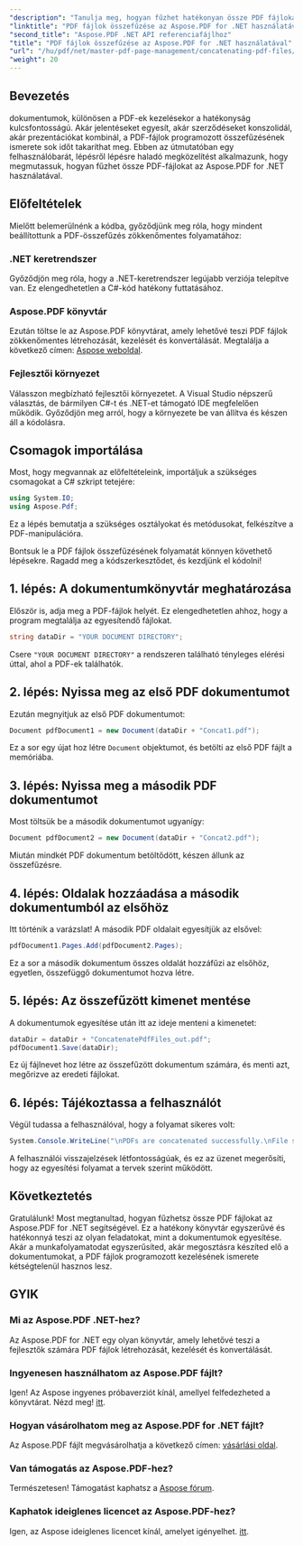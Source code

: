 ```yaml
---
"description": "Tanulja meg, hogyan fűzhet hatékonyan össze PDF fájlokat az Aspose.PDF for .NET segítségével ezzel az átfogó útmutatóval. Kövesse lépésről lépésre szóló utasításainkat a jelentések és szerződések zökkenőmentes egyesítéséhez."
"linktitle": "PDF fájlok összefűzése az Aspose.PDF for .NET használatával"
"second_title": "Aspose.PDF .NET API referenciafájlhoz"
"title": "PDF fájlok összefűzése az Aspose.PDF for .NET használatával"
"url": "/hu/pdf/net/master-pdf-page-management/concatenating-pdf-files/"
"weight": 20
---
```


## Bevezetés

dokumentumok, különösen a PDF-ek kezelésekor a hatékonyság kulcsfontosságú. Akár jelentéseket egyesít, akár szerződéseket konszolidál, akár prezentációkat kombinál, a PDF-fájlok programozott összefűzésének ismerete sok időt takaríthat meg. Ebben az útmutatóban egy felhasználóbarát, lépésről lépésre haladó megközelítést alkalmazunk, hogy megmutassuk, hogyan fűzhet össze PDF-fájlokat az Aspose.PDF for .NET használatával.

## Előfeltételek

Mielőtt belemerülnénk a kódba, győződjünk meg róla, hogy mindent beállítottunk a PDF-összefűzés zökkenőmentes folyamatához:

### .NET keretrendszer

Győződjön meg róla, hogy a .NET-keretrendszer legújabb verziója telepítve van. Ez elengedhetetlen a C#-kód hatékony futtatásához.

### Aspose.PDF könyvtár

Ezután töltse le az Aspose.PDF könyvtárat, amely lehetővé teszi PDF fájlok zökkenőmentes létrehozását, kezelését és konvertálását. Megtalálja a következő címen: [Aspose weboldal](https://releases.aspose.com/pdf/net/).

### Fejlesztői környezet

Válasszon megbízható fejlesztői környezetet. A Visual Studio népszerű választás, de bármilyen C#-t és .NET-et támogató IDE megfelelően működik. Győződjön meg arról, hogy a környezete be van állítva és készen áll a kódolásra.

## Csomagok importálása

Most, hogy megvannak az előfeltételeink, importáljuk a szükséges csomagokat a C# szkript tetejére:

```csharp
using System.IO;
using Aspose.Pdf;
```

Ez a lépés bemutatja a szükséges osztályokat és metódusokat, felkészítve a PDF-manipulációra.

Bontsuk le a PDF fájlok összefűzésének folyamatát könnyen követhető lépésekre. Ragadd meg a kódszerkesztődet, és kezdjünk el kódolni!

## 1. lépés: A dokumentumkönyvtár meghatározása

Először is, adja meg a PDF-fájlok helyét. Ez elengedhetetlen ahhoz, hogy a program megtalálja az egyesítendő fájlokat.

```csharp
string dataDir = "YOUR DOCUMENT DIRECTORY";
```

Csere `"YOUR DOCUMENT DIRECTORY"` a rendszeren található tényleges elérési úttal, ahol a PDF-ek találhatók.

## 2. lépés: Nyissa meg az első PDF dokumentumot

Ezután megnyitjuk az első PDF dokumentumot:

```csharp
Document pdfDocument1 = new Document(dataDir + "Concat1.pdf");
```

Ez a sor egy újat hoz létre `Document` objektumot, és betölti az első PDF fájlt a memóriába.

## 3. lépés: Nyissa meg a második PDF dokumentumot

Most töltsük be a második dokumentumot ugyanígy:

```csharp
Document pdfDocument2 = new Document(dataDir + "Concat2.pdf");
```

Miután mindkét PDF dokumentum betöltődött, készen állunk az összefűzésre.

## 4. lépés: Oldalak hozzáadása a második dokumentumból az elsőhöz

Itt történik a varázslat! A második PDF oldalait egyesítjük az elsővel:

```csharp
pdfDocument1.Pages.Add(pdfDocument2.Pages);
```

Ez a sor a második dokumentum összes oldalát hozzáfűzi az elsőhöz, egyetlen, összefüggő dokumentumot hozva létre.

## 5. lépés: Az összefűzött kimenet mentése

A dokumentumok egyesítése után itt az ideje menteni a kimenetet:

```csharp
dataDir = dataDir + "ConcatenatePdfFiles_out.pdf";
pdfDocument1.Save(dataDir);
```

Ez új fájlnevet hoz létre az összefűzött dokumentum számára, és menti azt, megőrizve az eredeti fájlokat.

## 6. lépés: Tájékoztassa a felhasználót

Végül tudassa a felhasználóval, hogy a folyamat sikeres volt:

```csharp
System.Console.WriteLine("\nPDFs are concatenated successfully.\nFile saved at " + dataDir);
```

A felhasználói visszajelzések létfontosságúak, és ez az üzenet megerősíti, hogy az egyesítési folyamat a tervek szerint működött.

## Következtetés

Gratulálunk! Most megtanultad, hogyan fűzhetsz össze PDF fájlokat az Aspose.PDF for .NET segítségével. Ez a hatékony könyvtár egyszerűvé és hatékonnyá teszi az olyan feladatokat, mint a dokumentumok egyesítése. Akár a munkafolyamatodat egyszerűsíted, akár megosztásra készíted elő a dokumentumokat, a PDF fájlok programozott kezelésének ismerete kétségtelenül hasznos lesz.

## GYIK

### Mi az Aspose.PDF .NET-hez?  
Az Aspose.PDF for .NET egy olyan könyvtár, amely lehetővé teszi a fejlesztők számára PDF fájlok létrehozását, kezelését és konvertálását.

### Ingyenesen használhatom az Aspose.PDF fájlt?  
Igen! Az Aspose ingyenes próbaverziót kínál, amellyel felfedezheted a könyvtárat. Nézd meg! [itt](https://releases.aspose.com/).

### Hogyan vásárolhatom meg az Aspose.PDF for .NET fájlt?  
Az Aspose.PDF fájlt megvásárolhatja a következő címen: [vásárlási oldal](https://purchase.aspose.com/buy).

### Van támogatás az Aspose.PDF-hez?  
Természetesen! Támogatást kaphatsz a [Aspose fórum](https://forum.aspose.com/c/pdf/10).

### Kaphatok ideiglenes licencet az Aspose.PDF-hez?  
Igen, az Aspose ideiglenes licencet kínál, amelyet igényelhet. [itt](https://purchase.aspose.com/temporary-license/).